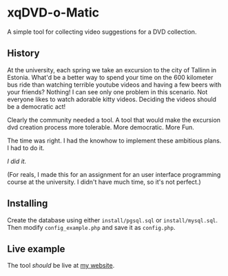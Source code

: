 # xqDVD-o-Matic

A simple tool for collecting video suggestions for a DVD collection.

## History

At the university, each spring we take an excursion to the city of Tallinn in Estonia.
What'd be a better way to spend your time on the 600 kilometer bus ride than watching terrible youtube videos and having a few beers with your friends? Nothing!
I can see only one problem in this scenario. Not everyone likes to watch adorable kitty videos. Deciding the videos should be a democratic act!

Clearly the community needed a tool. A tool that would make the excursion dvd creation process more tolerable. More democratic. More Fun.

The time was right. I had the knowhow to implement these ambitious plans. I had to do it.

*I did it.*

(For reals, I made this for an assignment for an user interface programming course at the university. I didn't have much time, so it's not perfect.)

## Installing

Create the database using either `install/pgsql.sql` or `install/mysql.sql`. Then modify `config_example.php` and save it as `config.php`.

## Live example

The tool *should* be live at [my website](http://xqdvd.jtia.la/). 
